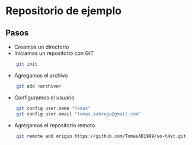 # Repositorio de ejemplo

## Pasos

- Creamos un directorio 
- Iniciamos un repositorio con GIT
``` bash
    git init
```
- Agregamos el archivo 
``` bash
    git add <archivo>
```
- Configuramos el usuario
``` bash
    git config user.name "Tomas"
    git config user.email "tomas.aabregu@gmail.com"
```
- Agregamos el repositorio remoto 
``` bash
    git remote add origin https://github.com/TomasAB1999/so-t4st.git
```
